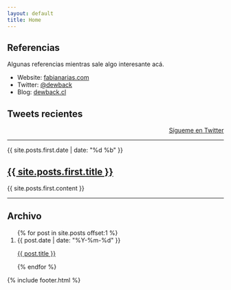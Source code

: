 ```yaml
---
layout: default
title: Home
---
```


Referencias
-----------

Algunas referencias mientras sale algo interesante acá.

* Website: [fabianarias.com][web]
* Twitter: [@dewback][twit]
* Blog: [dewback.cl][blog]

[web]: http://fabianarias.com
[twit]: http://twitter.com/dewback
[blog]: http://www.dewback.cl

Tweets recientes
----------------
<div id="twitter_div">
<ul id="twitter_update_list"></ul>
<a id="twitter-link" style="display:block;text-align:right;" href="http://twitter.com/dewback">S&iacute;gueme en Twitter</a>
</div>
<script src="http://twitter.com/javascripts/blogger.js" type="text/javascript"></script>
<script src="http://api.twitter.com/1/statuses/user_timeline.json?user_id=4680581&amp;count=4&amp;callback=twitterCallback2" type="text/javascript"></script>

<hr />

<article>
  <time datetime="{{ site.posts.first.date | xmlschema }}">{{ site.posts.first.date | date: "%d %b" }}</time>
  <h2><a href="{{ site.posts.first.url }}">{{ site.posts.first.title }}</a></h2>
  {{ site.posts.first.content }}
</article>
<hr />
<h2>Archivo</h2>
<ol id="archive">
  {% for post in site.posts offset:1 %}
    <li>
      <time datetime="{{ post.date | xmlschema }}">{{ post.date | date: "%Y-%m-%d" }}</time>
      <p><a href="{{ post.url }}">{{ post.title }}</a></p>
    </li>
  {% endfor %}
</ol>
{% include footer.html %}

